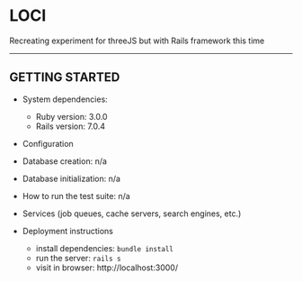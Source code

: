 # LOCI

Recreating experiment for threeJS but with Rails framework this time

---

## GETTING STARTED

- System dependencies:
    - Ruby version: 3.0.0
    - Rails version: 7.0.4

- Configuration

- Database creation: n/a
- Database initialization: n/a

- How to run the test suite: n/a

- Services (job queues, cache servers, search engines, etc.)

- Deployment instructions
    - install dependencies: `bundle install`
    - run the server: `rails s`
    - visit in browser: http://localhost:3000/

